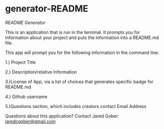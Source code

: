 # generator-README

*README Generator*

This is an application that is run in the terminal. It prompts you for information about your project and puts the information into a README.md file. 

This app will prompt you for the following information in the command line:

1.) Project Title

2.) Description/relative Information

3.)License of App, via a list of choices that generates specific badge for README.md

4.) Github username 

5.)Questions section, which includes creators contact Email Address


Questions about this application?
Contact Jared Gober: jaredcgober@gmail.com